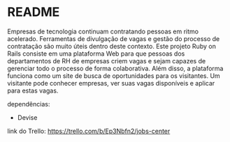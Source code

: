 # README
Empresas de tecnologia continuam contratando pessoas em ritmo acelerado. Ferramentas de
divulgação de vagas e gestão do processo de contratação são muito úteis dentro deste
contexto. Este projeto Ruby on Rails consiste em uma plataforma Web para que pessoas dos
departamentos de RH de empresas criem vagas e sejam capazes de gerenciar todo o processo
de forma colaborativa. Além disso, a plataforma funciona como um site de busca de
oportunidades para os visitantes. Um visitante pode conhecer empresas, ver suas vagas
disponíveis e aplicar para estas vagas.

dependências:
* Devise

link do Trello: https://trello.com/b/Ep3Nbfn2/jobs-center
